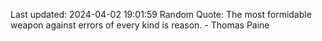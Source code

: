Last updated: 2024-04-02 19:01:59
Random Quote: The most formidable weapon against errors of every kind is reason. - Thomas Paine
